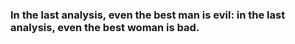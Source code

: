 ### In the last analysis, even the best man is evil: in the last analysis, even the best woman is bad.